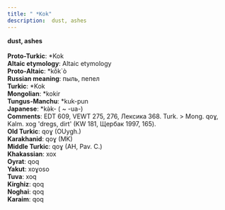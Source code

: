 ```yaml
---
title: " *Kok"
description:  dust, ashes
---
```

<p data-pagefind-weight="0.5">
<strong> dust, ashes</strong><br><br>
<strong>Proto-Turkic</strong>:  *Kok<br>
<strong>Altaic etymology</strong>:  Altaic etymology<br>
<strong> Proto-Altaic</strong>:  *kŏ̀k`ò<br>
<strong>Russian meaning</strong>:  пыль, пепел<br>
<strong>Turkic</strong>:  *Kok<br>
<strong>Mongolian</strong>:  *kokir<br>
<strong>Tungus-Manchu</strong>:  *kuk-pun<br>
<strong>Japanese</strong>:  *kǝ̀k- ( ~ -ua-)<br>
<strong>Comments</strong>:  EDT 609, VEWT 275, 276, Лексика 368. Turk. > Mong. qoɣ, Kalm. xog 'dregs, dirt' (KW 181, Щербак 1997, 165).<br>
<strong>Old Turkic</strong>:  qoɣ (OUygh.)<br>
<strong>Karakhanid</strong>:  qoɣ (MK)<br>
<strong>Middle Turkic</strong>:  qoɣ (AH, Pav. C.)<br>
<strong>Khakassian</strong>:  xox<br>
<strong>Oyrat</strong>:  qoq<br>
<strong>Yakut</strong>:  xoɣoso<br>
<strong>Tuva</strong>:  xoq<br>
<strong>Kirghiz</strong>:  qoq<br>
<strong>Noghai</strong>:  qoq<br>
<strong>Karaim</strong>:  qoq<br>

</p>
